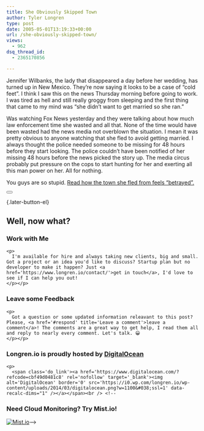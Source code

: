 ```yaml
---
title: She Obviously Skipped Town
author: Tyler Longren
type: post
date: 2005-05-01T13:19:33+00:00
url: /she-obviously-skipped-town/
views:
  - 962
dsq_thread_id:
  - 2365170856

---
```

Jennifer Wilbanks, the lady that disappeared a day before her wedding, has turned up in New Mexico. They&#8217;re now saying it looks to be a case of &#8220;cold feet&#8221;. I think I saw this on the news Thursday morning before going to work. I was tired as hell and still really groggy from sleeping and the first thing that came to my mind was &#8220;she didn&#8217;t want to get married so she ran.&#8221;

Was watching Fox News yesterday and they were talking about how much law enforcement time she wasted and all that. None of the time would have been wasted had the news media not overblown the situation. I mean it was pretty obvious to anyone watching that she fled to avoid getting married. I always thought the police needed someone to be missing for 48 hours before they start looking. The police couldn&#8217;t have been notified of her missing 48 hours before the news picked the story up. The media circus probably put pressure on the cops to start hunting for her and exerting all this man power on her. All for nothing.

You guys are so stupid. [Read how the town she fled from feels &#8220;betrayed&#8221;.][1] 

<div class="wpulike wpulike-default " >
  <div class="wp_ulike_general_class wp_ulike_is_not_liked">
    <button type="button"
					aria-label="Like Button"
					data-ulike-id="1838"
					data-ulike-nonce="b9596ef84e"
					data-ulike-type="likeThis"
					data-ulike-template="wpulike-default"
					data-ulike-display-likers="0"
					data-ulike-disable-pophover="0"
					class="wp_ulike_btn wp_ulike_put_image wp_likethis_1838"></button><span class="count-box"></span>
  </div>
</div>

[][2]{.later-button-el}

<div class='what-next'>
  <h2>
    Well, now what?
  </h2>
  
  <div class='hire'>
    <h3>
      Work with Me
    </h3>
    
    <p>
      I'm available for hire and always taking new clients, big and small. Got a project or an idea you'd like to discuss? Startup plan but no developer to make it happen? Just <a href='https://www.longren.io/contact/'>get in touch</a>, I'd love to see if I can help you out!
    </p></p>
  </div>
  
  <div class='hire'>
    <h3>
      Leave some Feedback
    </h3>
    
    <p>
      Got a question or some updated information releavant to this post? Please, <a href='#respond' title='Leave a comment'>leave a comment</a>! The comments are a great way to get help, I read them all and reply to nearly every comment. Let's talk. 😀
    </p></p>
  </div>
  
  <div class='now-what-bottom-ad'>
    <h3>
      Longren.io is proudly hosted by <a href='https://www.digitalocean.com/?refcode=cbf49d0481c8'>DigitalOcean</a>
    </h3>
    
    <p>
      <span class='do_link'><a href='https://www.digitalocean.com/?refcode=cbf49d0481c8' rel='nofollow' target='_blank'><img alt='DigitalOcean' border='0' src='https://i0.wp.com/longren.io/wp-content/uploads/2014/03/digitalocean.png?w=1100&#038;ssl=1' data-recalc-dims="1" /></a></span><br /> <!--

<h3>Need Cloud Monitoring? Try Mist.io!</h3>

<span class='do_link'><a href='http://mist.io/?ref=tyler' rel='nofollow' target='_blank'><img alt='Mist.io' border='0' src='https://i0.wp.com/longren.io/wp-content/uploads/2014/04/mistio.jpg?w=1100&#038;ssl=1' data-recalc-dims="1"></a></span>--></div> </div>

 [1]: http://abcnews.go.com/US/wireStory?id=718617
 [2]: #